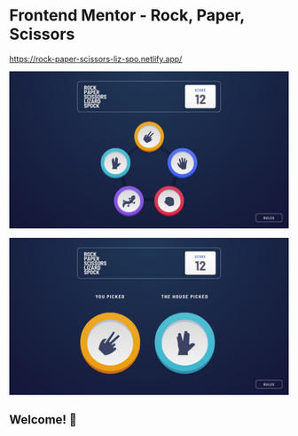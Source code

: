 # Frontend Mentor - Rock, Paper, Scissors

https://rock-paper-scissors-liz-spo.netlify.app/

![Design preview for the Rock, Paper, Scissors coding challenge](./design/bonus/desktop-step-1-bonus.jpg)

![Design preview for the Rock, Paper, Scissors coding challenge](./design/bonus/desktop-step-3-bonus.jpg)

## Welcome! 👋

